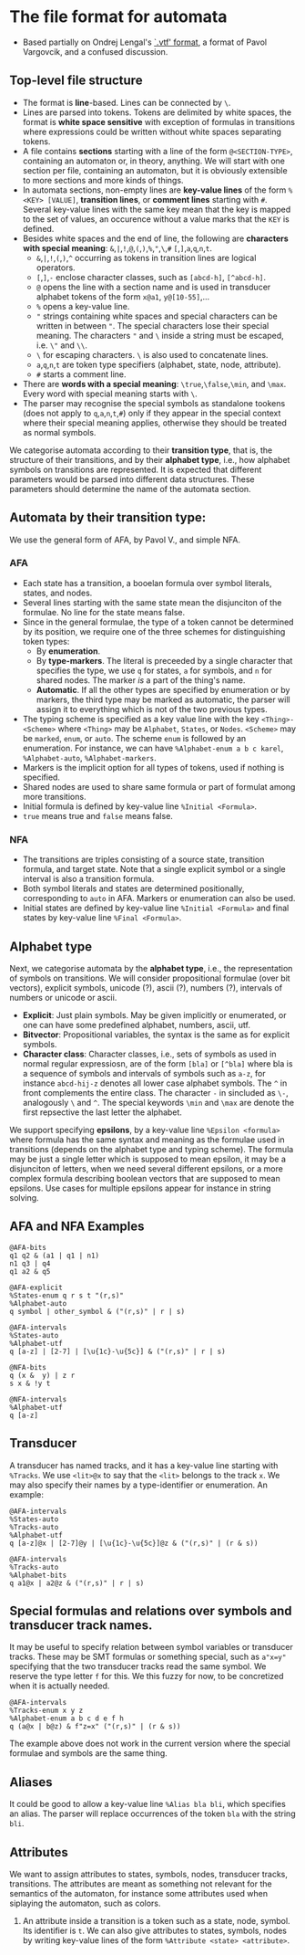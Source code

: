 
# The file format for automata
* Based partially on Ondrej Lengal's [`.vtf' format](https://discord.com/channels/@me/864885374375821312/980792642927460372), a format of Pavol Vargovcik, and a confused discussion.

## Top-level file structure
* The format is **line**-based. Lines can be connected by `\`.
* Lines are parsed into tokens. Tokens are delimited by white spaces, the format is **white space sensitive** with exception of formulas in transitions where expressions could be written without white spaces separating tokens.
* A file contains **sections** starting with a line of the form `@<SECTION-TYPE>`, containing an automaton or, in theory, anything. We will start with one section per file, containing an automaton, but it is obviously extensible to more sections and more kinds of things.
* In automata sections, non-empty lines are **key-value lines** of the form `%<KEY> [VALUE]`, **transition lines**, or **comment lines** starting with `#`. Several key-value lines with the same key mean that the key is mapped to the set of values, an occurence without a value marks that the `KEY` is defined. 
* Besides white spaces and the end of line, the following are **characters with special meaning**: `&`,`|`,`!`,`@`,`(`,`)`,`%`,`"`,`\`,`#` `[`,`]`,`a`,`q`,`n`,`t`.
  * `&`,`|`,`!`,`(`,`)`,`^` occurring as tokens in transition lines are logical operators.
  * `[`,`]`,`-` enclose character classes, such as `[abcd-h]`, `[^abcd-h]`.
  * `@` opens the line with a section name and is used in transducer alphabet tokens of the form `x@a1`, `y@[10-55]`,...
  * `%` opens a key-value line.
  * `"` strings containing white spaces and special characters can be written in between `"`. The special characters lose their special meaning. The characters `"` and `\` inside a string must be escaped, i.e. `\"` and `\\`. 
  * `\` for escaping characters. `\` is also used to concatenate lines.
  * `a`,`q`,`n`,`t` are token type specifiers (alphabet, state, node, attribute). 
  * `#` starts a comment line.
* There are **words with a special meaning**: `\true`,`\false`,`\min`, and `\max`. Every word with special meaning starts with `\`.
* The parser may recognise the special symbols as standalone tookens (does not apply to `q`,`a`,`n`,`t`,`#`) only if they appear in the special context where their special meaning applies, otherwise they should be treated as normal symbols.

We categorise automata according to their **transition type**, that is, the structure of their transitions, and by their **alphabet type**, i.e., how alphabet symbols on transitions are represented. It is expected that different parameters would be parsed into different data structures. These parameters should determine the name of the automata section.

## Automata by their transition type: 
We use the general form of AFA, by Pavol V., and simple NFA.

### AFA 
* Each state has a transition, a booelan formula over symbol literals, states, and nodes.
* Several lines starting with the same state mean the disjunciton of the formulae. No line for the state means false. 
* Since in the general formulae, the type of a token cannot be determined by its position, we require one of the three schemes for distinguishing token types:
  * By **enumeration**.
  * By **type-markers**. The literal is preceeded by a single character that specifies the type, we use `q` for states, `a` for symbols, and `n` for shared nodes. The marker *is* a part of the thing's name. 
  * **Automatic**. If all the other types are specified by enumeration or by markers, the third type may be marked as automatic, the parser will assign it to everything which is not of the two previous types. 
* The typing scheme is specified as a key value line with the key  `<Thing>-<Scheme>` where  `<Thing>` may be `Alphabet`, `States`, or `Nodes`. `<Scheme>` may be `marked`, `enum`, or `auto`.  The scheme `enum` is followed by an enumeration.  For instance, we can have `%Alphabet-enum a b c karel`, `%Alphabet-auto`, `%Alphabet-markers`.
* Markers is the implicit option for all types of tokens, used if nothing is specified.
* Shared nodes are used to share same formula or part of formulat among more transitions.
* Initial formula is defined by key-value line `%Initial <Formula>`.
* `true` means true and `false` means false.

### NFA 
* The transitions are triples consisting of a source state, transition formula, and target state. Note that a single explicit symbol or a single interval is also a transition formula. 
* Both symbol literals and states are determined positionally, corresponding to `auto` in AFA. Markers or enumeration can also be used.
* Initial states are defined by key-value line `%Initial <Formula>` and final states by key-value line `%Final <Formula>`.

## Alphabet type
Next, we categorise automata by the **alphabet type**, i.e., the representation of symbols on transitions. We will consider propositional formulae (over bit vectors), explicit symbols, unicode (?), ascii (?), numbers (?), intervals of numbers or unicode or ascii.
* **Explicit**: Just plain symbols. May be given implicitly or enumerated, or one can have some predefined alphabet, numbers, ascii, utf.
* **Bitvector**: Propositional variables, the syntax is the same as for explicit symbols.
* **Character class**: Character classes, i.e., sets of symbols as used in normal regular expressiosn, are of the form `[bla]` or `[^bla]` where bla is a sequence of symbols and intervals of symbols such as `a-z`, for instance `abcd-hij-z` denotes all lower case alphabet symbols. The `^` in front complements the entire class. The character `-` in sincluded as `\-`, analogously `\` and `^`. The special keywords `\min` and `\max` are denote the first repsective the last letter the alphabet.

We support specifying **epsilons**, by a key-value line `%Epsilon <formula>` where formula has the same syntax and meaning as the formulae used in transitions (depends on the alphabet type and typing scheme). The formula may be just a single letter which is supposed to mean epsilon, it may be a disjunciton of letters, when we need several different epsilons, or a more complex formula describing boolean vectors that are supposed to mean epsilons.  Use cases for multiple epsilons appear for instance in string solving.

## AFA and NFA Examples
```
@AFA-bits
q1 q2 & (a1 | q1 | n1)
n1 q3 | q4
q1 a2 & q5
```
```
@AFA-explicit
%States-enum q r s t "(r,s)"
%Alphabet-auto
q symbol | other_symbol & ("(r,s)" | r | s)
```
```
@AFA-intervals
%States-auto
%Alphabet-utf
q [a-z] | [2-7] | [\u{1c}-\u{5c}] & ("(r,s)" | r | s)
```
```
@NFA-bits
q (x &  y) | z r
s x & !y t
```
```
@NFA-intervals
%Alphabet-utf
q [a-z]
```
## Transducer
A transducer has named tracks, and it has a key-value line starting with `%Tracks`. We use `<lit>@x` to say that the `<lit>` belongs to the track `x`. We may also specify their names by a type-identifier or enumeration. An example:
```
@AFA-intervals
%States-auto
%Tracks-auto
%Alphabet-utf
q [a-z]@x | [2-7]@y | [\u{1c}-\u{5c}]@z & ("(r,s)" | (r & s))
```
``` 
@AFA-intervals
%Tracks-auto
%Alphabet-bits
q a1@x | a2@z & ("(r,s)" | r | s)
```
 
## Special formulas and relations over symbols and transducer track names.
It may be useful to specify relation between symbol variables or transducer tracks. These may be SMT formulas or something special, such as `a"x=y"` specifying that the two transducer tracks read the same symbol. We reserve the type letter `f` for this. We this fuzzy for now, to be concretized when it is actually needed. 

``` 
@AFA-intervals
%Tracks-enum x y z
%Alphabet-enum a b c d e f h
q (a@x | b@z) & f"z=x" ("(r,s)" | (r & s))
```
The example above does not work in the current version where the special formulae and symbols are the same thing.
 
## Aliases 
It could be good to allow a key-value line `%Alias bla bli`, which specifies an alias. The parser will replace occurrences of the token `bla` with the string `bli`.

## Attributes
We want to assign attributes to states, symbols, nodes, transducer tracks, transitions. The attributes are meant as something not relevant for the semantics of the automaton, for instance some attributes used when siplaying the automaton, such as colors. 
1. An attribute inside a transition is a token such as a state, node, symbol. Its identifier is `t`. We can also give attributes to states, symbols, nodes by writing key-value lines of the form `%Attribute <state> <attribute>`.
